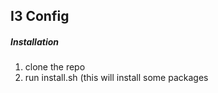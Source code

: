 ## I3 Config

##### Installation

1. clone the repo
2. run install.sh (this will install some packages
